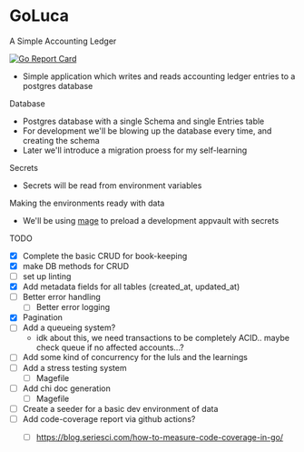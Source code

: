 # GoLuca

A Simple Accounting Ledger

[![Go Report Card](https://goreportcard.com/badge/github.com/abelgoodwin1988/GoLuca)](https://goreportcard.com/report/github.com/abelgoodwin1988/GoLuca)

- Simple application which writes and reads accounting ledger entries to a postgres database

Database

- Postgres database with a single Schema and single Entries table
- For development we'll be blowing up the database every time, and creating the schema
- Later we'll introduce a migration proess for my self-learning

Secrets

- Secrets will be read from environment variables

Making the environments ready with data

- We'll be using [mage](https://magefile.org/) to preload a development appvault with secrets

TODO

- [x] Complete the basic CRUD for book-keeping
- [x] make DB methods for CRUD
- [ ] set up linting
- [x] Add metadata fields for all tables (created_at, updated_at)
- [ ] Better error handling
    - [ ] Better error logging
- [x] Pagination
- [ ] Add a queueing system?
    - idk about this, we need transactions to be completely ACID.. maybe check queue if no affected accounts...?
- [ ] Add some kind of concurrency for the luls and the learnings
- [ ] Add a stress testing system
    - [ ] Magefile
- [ ] Add chi doc generation
    - [ ] Magefile
- [ ] Create a seeder for a basic dev environment of data
- [ ] Add code-coverage report via github actions?
    - [ ] https://blog.seriesci.com/how-to-measure-code-coverage-in-go/

